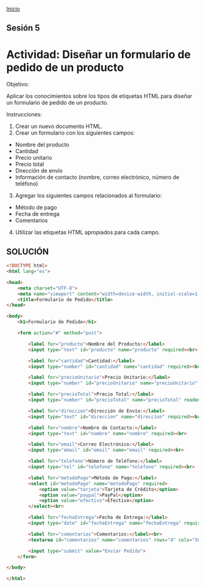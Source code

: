 <!-- No borrar o modificar -->
[Inicio](./index.md)

## Sesión 5 

# Actividad: Diseñar un formulario de pedido de un producto
Objetivo:

Aplicar los conocimientos sobre los tipos de etiquetas HTML para diseñar un formulario de pedido de un producto.

Instrucciones:

1. Crear un nuevo documento HTML.
2. Crear un formulario con los siguientes campos:
-  Nombre del producto
-  Cantidad
-  Precio unitario
- Precio total
- Dirección de envío
- Información de contacto (nombre, correo electrónico, número de teléfono)
3. Agregar los siguientes campos relacionados al formulario:
- Método de pago
- Fecha de entrega
- Comentarios
4. Utilizar las etiquetas HTML apropiados para cada campo.

## SOLUCIÓN

```html
<!DOCTYPE html>
<html lang="es">

<head>
    <meta charset="UTF-8">
    <meta name="viewport" content="width=device-width, initial-scale=1.0">
    <title>Formulario de Pedido</title>
</head>

<body>
    <h1>Formulario de Pedido</h1>

    <form action="#" method="post">

        <label for="producto">Nombre del Producto:</label>
        <input type="text" id="producto" name="producto" required><br>

        <label for="cantidad">Cantidad:</label>
        <input type="number" id="cantidad" name="cantidad" required><br>

        <label for="precioUnitario">Precio Unitario:</label>
        <input type="number" id="precioUnitario" name="precioUnitario" required><br>

        <label for="precioTotal">Precio Total:</label>
        <input type="number" id="precioTotal" name="precioTotal" readonly><br>

        <label for="direccion">Dirección de Envío:</label>
        <input type="text" id="direccion" name="direccion" required><br>

        <label for="nombre">Nombre de Contacto:</label>
        <input type="text" id="nombre" name="nombre" required><br>

        <label for="email">Correo Electrónico:</label>
        <input type="email" id="email" name="email" required><br>

        <label for="telefono">Número de Teléfono:</label>
        <input type="tel" id="telefono" name="telefono" required><br>

        <label for="metodoPago">Método de Pago:</label>
        <select id="metodoPago" name="metodoPago" required>
            <option value="tarjeta">Tarjeta de Crédito</option>
            <option value="paypal">PayPal</option>
            <option value="efectivo">Efectivo</option>
        </select><br>

        <label for="fechaEntrega">Fecha de Entrega:</label>
        <input type="date" id="fechaEntrega" name="fechaEntrega" required><br>

        <label for="comentarios">Comentarios:</label><br>
        <textarea id="comentarios" name="comentarios" rows="4" cols="50"></textarea><br><br>

        <input type="submit" value="Enviar Pedido">
    </form>

</body>

</html>
```





